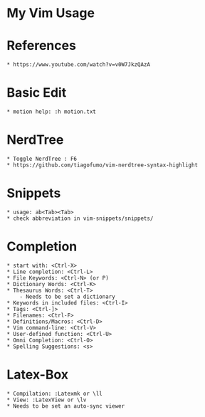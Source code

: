 
My Vim Usage
===

# References
	* https://www.youtube.com/watch?v=v0W7JkzQAzA

# Basic Edit
	* motion help: :h motion.txt

# NerdTree
	* Toggle NerdTree : F6
	* https://github.com/tiagofumo/vim-nerdtree-syntax-highlight

# Snippets
	* usage: ab<Tab><Tab>
	* check abbreviation in vim-snippets/snippets/

# Completion
	* start with: <Ctrl-X>
	* Line completion: <Ctrl-L>
	* File Keywords: <Ctrl-N> (or P)
	* Dictionary Words: <Ctrl-K>
	* Thesaurus Words: <Ctrl-T>
		- Needs to be set a dictionary
	* Keywords in included files: <Ctrl-I>
	* Tags: <Ctrl-]>
	* Filenames: <Ctrl-F>
	* Definitions/Macros: <Ctrl-D>
	* Vim command-line: <Ctrl-V>
	* User-defined function: <Ctrl-U>
	* Omni Completion: <Ctrl-O>
	* Spelling Suggestions: <s>

# Latex-Box
	* Compilation: :Latexmk or \ll
	* View: :LatexView or \lv
	* Needs to be set an auto-sync viewer

